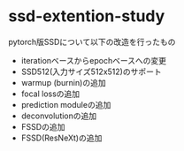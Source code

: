 # ssd-extention-study
pytorch版SSDについて以下の改造を行ったもの

* iterationベースからepochベースへの変更
* SSD512(入力サイズ512x512)のサポート
* warmup (burnin)の追加
* focal lossの追加
* prediction moduleの追加
* deconvolutionの追加
* FSSDの追加
* FSSD(ResNeXt)の追加
